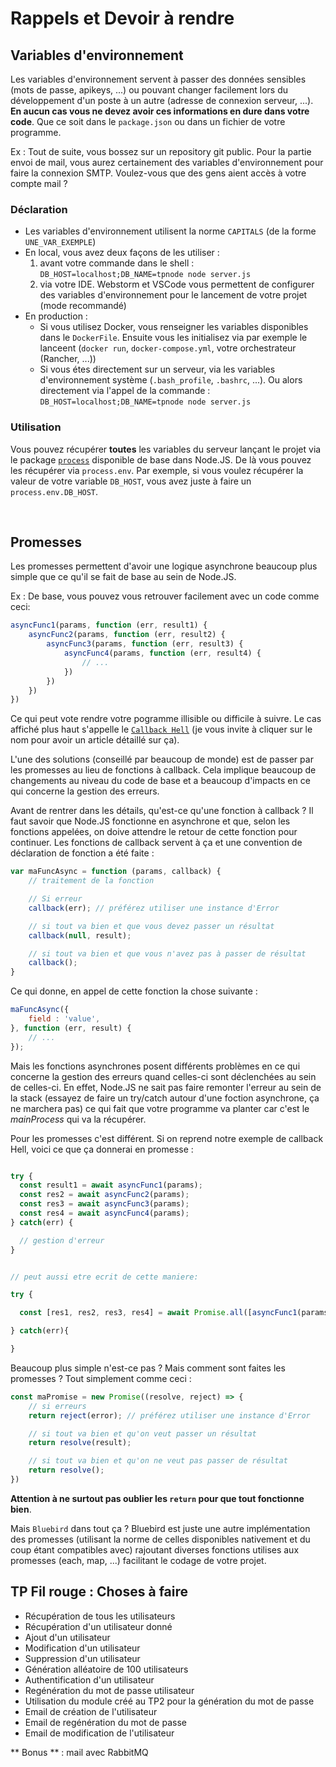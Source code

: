 # Rappels et Devoir à rendre

## Variables d'environnement

Les variables d'environnement servent à passer des données sensibles (mots de passe, apikeys, ...) ou pouvant changer facilement lors du développement d'un poste à un autre (adresse de connexion serveur, ...). **En aucun cas vous ne devez avoir ces informations en dure dans votre code**. Que ce soit dans le `package.json` ou dans un fichier de votre programme.

Ex : Tout de suite, vous bossez sur un repository git public. Pour la partie envoi de mail, vous aurez certainement des variables d'environnement pour faire la connexion SMTP. Voulez-vous que des gens aient accès à votre compte mail ?

### Déclaration

- Les variables d'environnement utilisent la norme `CAPITALS` (de la forme `UNE_VAR_EXEMPLE`)
- En local, vous avez deux façons de les utiliser :
    1. avant votre commande dans le shell : `DB_HOST=localhost;DB_NAME=tpnode node server.js`
    2. via votre IDE. Webstorm et VSCode vous permettent de configurer des variables d'environnement pour le lancement de votre projet (mode recommandé)
- En production :
    - Si vous utilisez Docker, vous renseigner les variables disponibles dans le `DockerFile`. Ensuite vous les initialisez via par exemple le lanceent (`docker run`, `docker-compose.yml`, votre orchestrateur (Rancher, ...))
    - Si vous étes directement sur un serveur, via les variables d'environnement système (`.bash_profile`, `.bashrc`, ...). Ou alors directement via l'appel de la commande : `DB_HOST=localhost;DB_NAME=tpnode node server.js`

### Utilisation

Vous pouvez récupérer **toutes** les variables du serveur lançant le projet via le package [`process`](https://nodejs.org/api/process.html) disponible de base dans Node.JS. De là vous pouvez les récupérer via `process.env`. Par exemple, si vous voulez récupérer la valeur de votre variable `DB_HOST`, vous avez juste à faire un `process.env.DB_HOST`.

<br>

## Promesses

Les promesses permettent d'avoir une logique asynchrone beaucoup plus simple que ce qu'il se fait de base au sein de Node.JS.

Ex : De base, vous pouvez vous retrouver facilement avec un code comme ceci:

```javascript
asyncFunc1(params, function (err, result1) {
    asyncFunc2(params, function (err, result2) {
        asyncFunc3(params, function (err, result3) {
            asyncFunc4(params, function (err, result4) {
                // ...
            })
        })
    })
})
```

Ce qui peut vote rendre votre pogramme illisible ou difficile à suivre. Le cas affiché plus haut s'appelle le [`Callback Hell`](http://callbackhell.com/) (je vous invite à cliquer sur le nom pour avoir un article détaillé sur ça).

L'une des solutions (conseillé par beaucoup de monde) est de passer par les promesses au lieu de fonctions à callback. Cela implique beaucoup de changements au niveau du code de base et a beaucoup d'impacts en ce qui concerne la gestion des erreurs.

Avant de rentrer dans les détails, qu'est-ce qu'une fonction à callback ? Il faut savoir que Node.JS fonctionne en asynchrone et que, selon les fonctions appelées, on doive attendre le retour de cette fonction pour continuer. Les fonctions de callback servent à ça et une convention de déclaration de fonction a été faite :

```javascript
var maFuncAsync = function (params, callback) {
    // traitement de la fonction

    // Si erreur
    callback(err); // préférez utiliser une instance d'Error

    // si tout va bien et que vous devez passer un résultat
    callback(null, result);

    // si tout va bien et que vous n'avez pas à passer de résultat
    callback();
}
```

Ce qui donne, en appel de cette fonction la chose suivante :

```javascript
maFuncAsync({
    field : 'value',
}, function (err, result) {
    // ...
});
```

Mais les fonctions asynchrones posent différents problèmes en ce qui concerne la gestion des erreurs quand celles-ci sont déclenchées au sein de celles-ci. En effet, Node.JS ne sait pas faire remonter l'erreur au sein de la stack (essayez de faire un try/catch autour d'une foction asynchrone, ça ne marchera pas) ce qui fait que votre programme va planter car c'est le *mainProcess* qui va la récupérer.

Pour les promesses c'est différent. Si on reprend notre exemple de callback Hell, voici ce que ça donnerai en promesse :

```javascript

try {
  const result1 = await asyncFunc1(params);
  const res2 = await asyncFunc2(params);
  const res3 = await asyncFunc3(params);
  const res4 = await asyncFunc4(params);
} catch(err) {

  // gestion d'erreur
}


// peut aussi etre ecrit de cette maniere:

try {

  const [res1, res2, res3, res4] = await Promise.all([asyncFunc1(params), asyncFunc2(params), asyncFunc3(params), asyncFunc4(params)]);

} catch(err){

}

```

Beaucoup plus simple n'est-ce pas ? Mais comment sont faites les promesses ? Tout simplement comme ceci :

```javascript
const maPromise = new Promise((resolve, reject) => {
    // si erreurs
    return reject(error); // préférez utiliser une instance d'Error

    // si tout va bien et qu'on veut passer un résultat
    return resolve(result);

    // si tout va bien et qu'on ne veut pas passer de résultat
    return resolve();
})
```

**Attention à ne surtout pas oublier les `return` pour que tout fonctionne bien**.

Mais `Bluebird` dans tout ça ? Bluebird est juste une autre implémentation des promesses (utilisant la norme de celles disponibles nativement et du coup étant compatibles avec) rajoutant diverses fonctions utilises aux promesses (each, map, ...) facilitant le codage de votre projet.

## TP Fil rouge : Choses à faire


- Récupération de tous les utilisateurs
- Récupération d'un utilisateur donné
- Ajout d'un utilisateur
- Modification d'un utilisateur
- Suppression d'un utilisateur
- Génération alléatoire de 100 utilisateurs
- Authentification d'un utilisateur
- Regénération du mot de passe utilisateur
- Utilisation du module créé au TP2 pour la génération du mot de passe
- Email de création de l'utilisateur
- Email de regénération du mot de passe
- Email de modification de l'utilisateur

** Bonus ** : mail avec RabbitMQ
